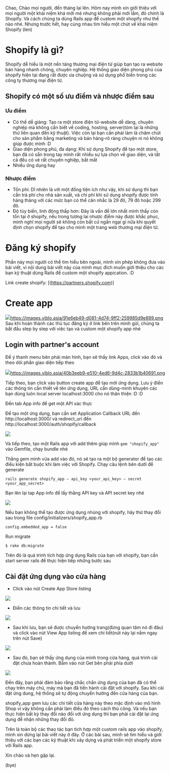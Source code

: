 Chao,
Chào mọi người, đến tháng lại lên. Hôm nay mình xin giới thiệu với mọi người một khái niệm khá mới mẻ nhưng không phải mới lắm, đó chính là Shopify. Và cách chúng ta dùng Rails app để custom một shopify như thế nào nhé. Nhưng trước hết, hay cùng nhau tìm hiểu một chút về khái niệm Shopify (len)
# Shopify là gì?
Shopify dễ hiểu là một nền tảng thương mại điện tử giúp bạn tạo ra website bán hàng nhanh chóng, chuyên nghiệp. Hệ thống giao diện phong phú của shopify hiện tại đang rất được ưa chuộng và sử dụng phổ biến trong các công ty thương mại điện tử.
## Shopify có một số ưu điểm và nhược điểm sau
### Ưu điểm
- Có thể dễ giàng: Tạo ra một store điện tử-website dễ dàng, chuyên nghiệp mà không cần biết về coding, hosting, server(tóm lại là những thứ liên quan đến kỹ thuật). Việc còn lại bạn cần phải làm là chăm chút cho sản phẩm bằng marketing và bán hàng-rõ ràng chuyện ni nó không giúp được mình :D
- Giao diện phong phú, đa dạng: Khi sử dụng Shopify để tạo một store, bạn đã có sẵn trong tay mình rất nhiều sự lựa chọn về giao diện, và tất cả đều có vẻ rất chuyên nghiệp, bắt mắt
- Nhiều ứng dụng hay
### Nhược điểm
- Tốn phí:  Dĩ nhiên là với một đống tiện ích như vậy, khi sử dụng thì bạn cần trả phí cho nhà sản xuất, và chi phí khi sử dụng shopify được tính hàng tháng với các mức bạn có thể cân nhắc là 29 đô, 79 đô hoặc 299 đô.
- Độ tùy biến, linh động thấp hơn: Đây là vấn đề lớn nhất mình thấy còn tồn tại ở shopify, nếu trong tương lai nhược điểm này được khắc phuc, mình nghĩ mọi người sẽ không còn bất cứ ngần ngại gì nữa khi quyết định chọn shopify để tạo cho mình một trang web thương mại điện tử.

# Đăng ký shopify 
Phần này mọi người có thể tìm hiểu bên ngoài, mình xin phép không đưa vào bài viết, vì nội dung bài viết này của mình mục đích muốn giới thiệu cho các bạn kỹ thuật dùng Rails để custom một shopify appication. :D

Link create shopify: [(https://partners.shopify.com)]
# Create app
![](https://images.viblo.asia/91e6eb49-d081-4d74-9ff2-259985d9e889.png)https://images.viblo.asia/91e6eb49-d081-4d74-9ff2-259985d9e889.png
 Sau khi hoàn thành các thủ tục đăng ký ở link bên trên mình gửi, chúng ta bắt đầu step by step với việc tạo và custom một shopify app nhé
 ## Login with partner's account
 Để ý thanh menu bên phải màn hình, bạn sẽ thấy link Apps, click vào đó và theo dõi phần giao diện tiếp theo
 
 ![](https://images.viblo.asia/40b3eeb9-e510-4ed6-9d4c-2833b1b40691.png)https://images.viblo.asia/40b3eeb9-e510-4ed6-9d4c-2833b1b40691.png
 
 Tiếp theo, bạn click vào button create app để tạo mới ứng dụng. Lưu ý điền các thông tin cần thiết về tên ứng dụng, URL cần dùng-mình khuyên các bạn dùng luôn local server localhost:3000 cho nó thân thiện :D :D

Đến tab App info để get một API xác thực

Để tạo một ứng dụng, bạn cần set Application Callback URL đến http://localhost:3000/ và redirect_uri đến http://localhost:3000/auth/shopify/callback

![](https://images.viblo.asia/b4f42beb-6d14-4c36-8067-51c4864c4370.png)

Và tiếp theo, tạo một Rails app với add thêm giúp mình `gem "shopify_app"` vào Gemfile, chạy bundle nhé

Thằng gem mình vừa add vào đó, nó sẽ tạo ra một bộ generator để tạo các điều kiện bắt buộc khi làm việc với Shopify. Chạy câu lệnh bên dưới để generate 
```
rails generate shopify_app — api_key <your_api_key> — secret <your_app_secret>
```

Bạn lên lại tap App info để lấy thằng API key và API secret key nhé

![](https://images.viblo.asia/e0afbdb7-e54a-44bf-9a80-0603dda610a2.png)

Nếu bạn không thể tạo được ứng dụng nhúng với shopify, hãy thử thay đổi sau trong file config/initializers/shopify_app.rb

```
config.embedded_app = false
```

Run migrate 

```
$ rake db:migrate
```

Trên đó là quá trình tích hợp ứng dụng Rails của bạn với shopify, bạn cần start server rails để thực hiện tiếp những bước sau

## Cài đặt ứng dụng vào cửa hàng

- Click vào nút Create App Store listing

![](https://images.viblo.asia/53f9bc55-0a63-48e4-85aa-d8b5584172e0.png)

- Điền các thông tin chi tiết và lưu 

![](https://images.viblo.asia/27454b97-354c-4cc0-b879-6f585420b0d9.png)

- Sau khi lưu, bạn sẽ được chuyển hướng trang(đừng quan tâm nó đi đâu) và click vào nút View App listing để xem chi tiết(nút này lại nằm ngay trên nút Save)

![](https://images.viblo.asia/e028f307-adf7-49bb-89b0-de57c8501c6f.png)

- Sau đó, bạn sẽ thấy ứng dụng của mình trong cửa hàng, quá trình cài đặt chưa hoàn thành. Bấm vào nút Get bên phải phía dưới

![](https://images.viblo.asia/0dfc9d59-bcd0-4fc1-a970-c26caf954632.png)

Đến đây, bạn phải đảm bảo rằng chắc chắn ứng dụng của bạn đã có thể chạy trên máy chủ, máy mà bạn đã tiến hành cài đặt với shopify. Sau khi cài đặt ứng dung, hệ thống sẽ tự động chuyển hướng đến cửa hàng của bạn.

shopify_app gem lưu các chi tiết cửa hàng này theo mặc định vào mô hình Shop vì vậy không cần phải làm điều đó theo cách thủ công.
Và nếu bạn thực hiện bất kỳ thay đổi nào đối với ứng dụng thì bạn phải cài đặt lại ứng dụng để nhận những thay đổi đó.


Trên là toàn bộ các thao tác bạn tích hợp một custom rails app vào shopify, mình xin dừng lại bài viết này ở đây. Ở các bài sau, mình sẽ tìm hiểu và giới thiệụ với các bạn các kỹ thuật khi xây dựng và phát triển một shopify store với Rails app.

Xin chào và hẹn gặp lại.

(bye)